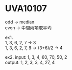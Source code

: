 # UVA10107
odd -> median  
even -> 中間兩項取平均  
  
ex1.  
1, 3, 6, 2, 7 -> 3  
1, 3, 6, 2, 7, 8 -> (3+6)/2 -> 4  
  
ex2.
input: 1, 3, 4, 60, 70, 50, 2  
output: 1, 2, 3, 3, 4, 27, 4
